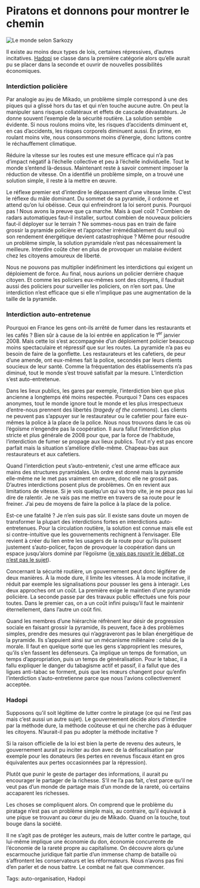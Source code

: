 # Piratons et donnons pour montrer le chemin



![Le monde selon Sarkozy](https://tcrouzet.com/images_tc/2009/09/hadopi2.jpg)

Il existe au moins deux types de lois, certaines répressives, d’autres incitatives. [Hadopi]() se classe dans la première catégorie alors qu’elle aurait pu se placer dans la seconde et ouvrir de nouvelles possibilités économiques.

### Interdiction policière

Par analogie au jeu de Mikado, un problème simple correspond à une des piques qui a glissé hors du tas et qui n’en touche aucune autre. On peut la manipuler sans risques collatéraux et effets de cascade dévastateurs. Je donne souvent l’exemple de la sécurité routière. La solution semble évidente. Si nous roulons moins vite, les risques d’accidents diminuent et, en cas d’accidents, les risques corporels diminuent aussi. En prime, en roulant moins vite, nous consommons moins d’énergie, donc luttons contre le réchauffement climatique.

Réduire la vitesse sur les routes est une mesure efficace qui n’a pas d’impact négatif à l’échelle collective et peu à l’échelle individuelle. Tout le monde s’entend là-dessus. Maintenant reste à savoir comment imposer la réduction de vitesse. On a identifié un problème simple, on a trouvé une solution simple, il reste à la mettre en œuvre.

Le réflexe premier est d’interdire le dépassement d’une vitesse limite. C’est le réflexe du mâle dominant. Du sommet de sa pyramide, il ordonne et attend qu’on lui obéisse. Ceux qui enfreindront la loi seront punis. Pourquoi pas ! Nous avons la preuve que ça marche. Mais à quel coût ? Combien de radars automatiques faut-il installer, surtout combien de nouveaux policiers faut-il déployer sur le terrain ? Ne sommes-nous pas en train de faire grossir la pyramide policière et l’approcher irrémédiablement du seuil où son rendement énergétique devient catastrophique ? Même pour résoudre un problème simple, la solution pyramidale n’est pas nécessairement la meilleure. Interdire coûte cher en plus de provoquer un malaise évident chez les citoyens amoureux de liberté.

Nous ne pouvons pas multiplier indéfiniment les interdictions qui exigent un déploiement de force. Au final, nous aurions un policier derrière chaque citoyen. Et comme les policiers eux-mêmes sont des citoyens, il faudrait aussi des policiers pour surveiller les policiers, on n’en sort pas. Une interdiction n’est efficace que si elle n’implique pas une augmentation de la taille de la pyramide.

### Interdiction auto-entretenue

Pourquoi en France les gens ont-ils arrêté de fumer dans les restaurants et les cafés ? Bien sûr à cause de la loi entrée en application le 1<sup>er</sup> janvier 2008. Mais cette loi s’est accompagnée d’un déploiement policier beaucoup moins spectaculaire et répressif que sur les routes. La pyramide n’a pas eu besoin de faire de la gonflette. Les restaurateurs et les cafetiers, de peur d’une amende, ont eux-mêmes fait la police, secondés par leurs clients soucieux de leur santé. Comme la fréquentation des établissements n’a pas diminué, tout le monde s’est trouvé satisfait par la mesure. L’interdiction s’est auto-entretenue.

Dans les lieux publics, les gares par exemple, l’interdiction bien que plus ancienne a longtemps été moins respectée. Pourquoi ? Dans ces espaces anonymes, tout le monde ignore tout le monde et les plus irrespectueux d’entre-nous prennent des libertés (*tragedy of the commons*). Les clients ne peuvent pas s’appuyer sur le restaurateur ou le cafetier pour faire eux-mêmes la police à la place de la police. Nous nous trouvons dans le cas où l’égoïsme n’engendre pas la coopération. Il aura fallut l’interdiction plus stricte et plus générale de 2008 pour que, par la force de l’habitude, l’interdiction de fumer se propage aux lieux publics. Tout n’y est pas encore parfait mais la situation s’améliore d’elle-même. Chapeau-bas aux restaurateurs et aux cafetiers.

Quand l’interdiction peut s’auto-entretenir, c’est une arme efficace aux mains des structures pyramidales. Un ordre est donné mais la pyramide elle-même ne le met pas vraiment en œuvre, donc elle ne grossit pas. D’autres interdictions posent plus de problèmes. On en revient aux limitations de vitesse. Si je vois quelqu’un qui va trop vite, je ne peux pas lui dire de ralentir. Je ne vais pas me mettre en travers de sa route pour le freiner. J’ai peu de moyens de faire la police à la place de la police.

Est-ce une fatalité ? Je n’en suis pas sûr. Il existe sans doute un moyen de transformer la plupart des interdictions fortes en interdictions auto-entretenues. Pour la circulation routière, la solution est connue mais elle est si contre-intuitive que les gouvernements rechignent à l’envisager. Elle revient à créer du lien entre les usagers de la route pour qu’ils puissent justement s’auto-policer, façon de provoquer la coopération dans un espace jusqu’alors dominé par l’égoïsme ([je vais pas rouvrir le débat, ce n’est pas le sujet](/2008/06/22/rever-de-routes-plus-securisees/)).

Concernant la sécurité routière, un gouvernement peut donc légiférer de deux manières. À la mode dure, il limite les vitesses. À la mode incitative, il réduit par exemple les signalisations pour pousser les gens à interagir. Les deux approches ont un coût. La première exige le maintien d’une pyramide policière. La seconde passe par des travaux public effectués une fois pour toutes. Dans le premier cas, on a un coût infini puisqu’il faut le maintenir éternellement, dans l’autre un coût fini.

Quand les membres d’une hiérarchie réfrènent leur désir de progression sociale en faisant grossir la pyramide, ils peuvent, face à des problèmes simples, prendre des mesures qui n’aggraveront pas le bilan énergétique de la pyramide. Ils s’appuient ainsi sur un mécanisme millénaire : celui de la morale. Il faut en quelque sorte que les gens s’approprient les mesures, qu’ils s’en fassent les défenseurs. Ça implique un temps de formation, un temps d’appropriation, puis un temps de généralisation. Pour le tabac, il a fallu expliquer le danger du tabagisme actif et passif, il a fallut que des ligues anti-tabac se forment, puis que les mœurs changent pour qu’enfin l’interdiction s’auto-entretienne parce que nous l'avions collectivement acceptée.

### Hadopi

Supposons qu’il soit légitime de lutter contre le piratage (ce qui ne l’est pas mais c’est aussi un autre sujet). Le gouvernement décide alors d’interdire par la méthode dure, la méthode coûteuse et qui ne cherche pas à éduquer les citoyens. N’aurait-il pas pu adopter la méthode incitative ?

Si la raison officielle de la loi est bien la perte de revenu des auteurs, le gouvernement aurait pu inciter au don avec de la défiscalisation par exemple pour les donateurs (les pertes en revenus fiscaux étant en gros équivalentes aux pertes occasionnées par la répression).

Plutôt que punir le geste de partager des informations, il aurait pu encourager le partager de la richesse. S’il ne l’a pas fait, c’est parce qu’il ne veut pas d’un monde de partage mais d’un monde de la rareté, où certains accaparent les richesses.

Les choses se compliquent alors. On comprend que le problème du piratage n’est pas un problème simple mais, au contraire, qu’il équivaut à une pique se trouvant au cœur du jeu de Mikado. Quand on la touche, tout bouge dans la société.

Il ne s’agit pas de protéger les auteurs, mais de lutter contre le partage, qui lui-même implique une économie du don, économie concurrente de l’économie de la rareté propre au capitalisme. On découvre alors qu’une escarmouche juridique fait partie d’un immense champ de bataille où s’affrontent les conservateurs et les réformateurs. Nous n’avons pas fini d’en parler et de nous battre. Le combat ne fait que commencer.

Tags: auto-organisation, Hadopi